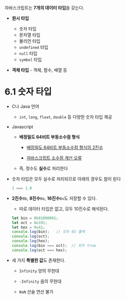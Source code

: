 자바스크립트는 **7개의 데이터 타입**을 갖는다.

- **원시 타입**
  
  - 숫자 타입
  - 문자열 타입
  - 불리언 타입
  - `undefined` 타입
  - `null` 타입
  - `symbol` 타입

- **객체 타입** - 객체, 함수, 배열 등

# 6.1 숫자 타입

- C나 Java 언어
  
  - `int`, `long`, `float`, `double` 등 다양한 숫자 타입 제공

- Javascript
  
  - **배정밀도 64비트 부동소수점 형식**
    
    - [배정밀도 64비트 부동소수점 형식의 2진수](https://hbsowo58.tistory.com/460)
    
    - [자바스크립트 소수점 계산 오류](https://vanillaani.tistory.com/6)
  
  - 즉, 정수도 **실수**로 처리한다

- 숫자 타입은 모두 실수로 처리되므로 아래의 경우도 참이 된다
  
  ```javascript
  1 === 1.0
  ```

- **2진수**`0b`, **8진수**`0o`, **16진수**`0x`도 저장할 수 있다.
  
  - 따로 데이터 타입은 없고, 모두 10진수로 해석된다.
  
  ```javascript
  let bin = 0b01000001;
  let oct = 0o101;
  let hex = 0x41;
  console.log(bin);   // 모두 65 출력
  console.log(oct);
  console.log(hex);
  console.log(bin === oct);  // 모두 true
  console.log(oct === hex);
  ```

- 세 가지 **특별한 값**도 존재한다.
  
  - `Infinity`    양의 무한대
  
  - `-Infinity`  음의 무한대
  
  - `NaN`              산술 연산 불가


